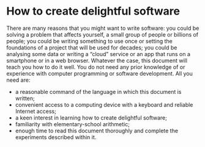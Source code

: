 # How to create delightful software

There are many reasons that you might want to write software: 
you could be solving a problem that affects yourself, a small group of people or billions of people; 
you could be writing something to use once or setting the foundations of a project that will be used for decades; 
you could be analysing some data or writing a “cloud” service or an app that runs on a smartphone or in a web browser. 
Whatever the case, this document will teach you how to do it well. 
You do not need any prior knowledge of or experience with computer programming or software development. 
All you need are:
* a reasonable command of the language in which this document is written;
* convenient access to a computing device with a keyboard and reliable Internet access;
* a keen interest in learning how to create delightful software;
* familiarity with elementary-school arithmetic;
* enough time to read this document thoroughly and complete the experiments described within it.
